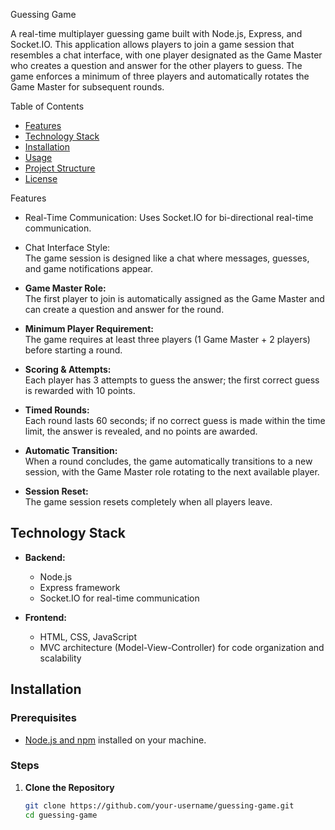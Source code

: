  Guessing Game

A real-time multiplayer guessing game built with Node.js, Express, and Socket.IO. This application allows players to join a game session that resembles a chat interface, with one player designated as the Game Master who creates a question and answer for the other players to guess. The game enforces a minimum of three players and automatically rotates the Game Master for subsequent rounds.

 Table of Contents

- [Features](#features)
- [Technology Stack](#technology-stack)
- [Installation](#installation)
- [Usage](#usage)
- [Project Structure](#project-structure)
- [License](#license)

Features

- Real-Time Communication:
  Uses Socket.IO for bi-directional real-time communication.

- Chat Interface Style:  
  The game session is designed like a chat where messages, guesses, and game notifications appear.

- **Game Master Role:**  
  The first player to join is automatically assigned as the Game Master and can create a question and answer for the round.

- **Minimum Player Requirement:**  
  The game requires at least three players (1 Game Master + 2 players) before starting a round.

- **Scoring & Attempts:**  
  Each player has 3 attempts to guess the answer; the first correct guess is rewarded with 10 points.

- **Timed Rounds:**  
  Each round lasts 60 seconds; if no correct guess is made within the time limit, the answer is revealed, and no points are awarded.

- **Automatic Transition:**  
  When a round concludes, the game automatically transitions to a new session, with the Game Master role rotating to the next available player.

- **Session Reset:**  
  The game session resets completely when all players leave.

## Technology Stack

- **Backend:**  
  - Node.js
  - Express framework  
  - Socket.IO for real-time communication

- **Frontend:**  
  - HTML, CSS, JavaScript  
  - MVC architecture (Model-View-Controller) for code organization and scalability

## Installation

### Prerequisites

- [Node.js and npm](https://nodejs.org/) installed on your machine.

### Steps

1. **Clone the Repository**

   ```bash
   git clone https://github.com/your-username/guessing-game.git
   cd guessing-game


